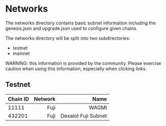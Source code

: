 # Networks

The networks directory contains basic subnet information including the genesis.json and upgrade.json used to configure given chains.

The networks directory will be split into two subdirectories:

- testnet
- mainnet

WARNING: this information is provided by the community. Please exercise caution when using this information, especially when clicking links.

## Testnet

| Chain ID              | Network   | Name                                                                           |
| :-------------------- | --------: |-------------------------------------------------------------------------------:|
| 11111                 | Fuji      | WAGMI                                                                          |
| 432201                | Fuji      | Dexalot Fuji Subnet                                                            |